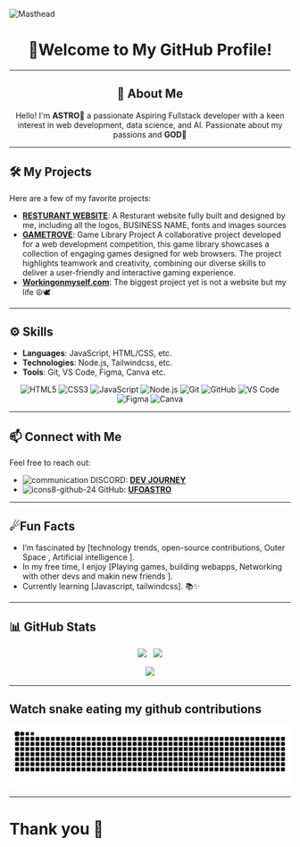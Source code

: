 ![Masthead](https://github.com/user-attachments/assets/a2fee120-e94f-4c25-a367-ac3bfa3b631f)

<div align="center">
 
 # 🌌Welcome to My GitHub Profile!

</div>

---
<div align="center">

## 🚀 About Me

Hello! I'm **ASTRO🌠** a passionate Aspiring Fullstack developer with a keen interest in web development, data science, and AI. 
Passionate about my passions and **GOD🙏**

</div>



---
## 🛠️ My Projects

Here are a few of my favorite projects:

- **[RESTURANT WEBSITE](https://jays-burger-project.vercel.app/)**: A Resturant website fully built and designed by me, including all the logos, BUSINESS NAME, fonts and images sources 
- **[GAMETROVE](https://gametrove.vercel.app/)**: Game Library Project
A collaborative project developed for a web development competition, this game library showcases a collection of engaging games designed for web browsers. The project highlights teamwork and creativity, combining our diverse skills to deliver a user-friendly and interactive gaming experience.
- **[Workingonmyself.com](#)**: The biggest project yet is not a website but my life ☮🕊

---
## ⚙️ Skills

- **Languages**: JavaScript, HTML/CSS, etc.
- **Technologies**: Node.js, Tailwindcss, etc.
- **Tools**: Git, VS Code, Figma, Canva etc.
<p align="center">
  <!-- Front-End -->
  <img src="https://img.shields.io/badge/HTML5-%23E34F26.svg?style=for-the-badge&logo=html5&logoColor=white" alt="HTML5" />
  <img src="https://img.shields.io/badge/CSS3-%231572B6.svg?style=for-the-badge&logo=css3&logoColor=white" alt="CSS3" />
  <img src="https://img.shields.io/badge/JavaScript-%23323330.svg?style=for-the-badge&logo=javascript&logoColor=%23F7DF1E" alt="JavaScript" />
  
  <!-- Back-End & Databases -->
  <img src="https://img.shields.io/badge/Node.js-%2343853D.svg?style=for-the-badge&logo=node.js&logoColor=white" alt="Node.js" />

  <!-- Other Tools -->
  <img src="https://img.shields.io/badge/Git-%23F05033.svg?style=for-the-badge&logo=git&logoColor=white" alt="Git" />
  <img src="https://img.shields.io/badge/GitHub-%23121011.svg?style=for-the-badge&logo=github&logoColor=white" alt="GitHub" />
  <img src="https://img.shields.io/badge/Visual_Studio_Code-%23007ACC.svg?style=for-the-badge&logo=vsco&logoColor=white" alt="VS Code" />
  <img src="https://img.shields.io/badge/Figma-%23F05033.svg?style=for-the-badge&logo=figma&logoColor=white" alt="Figma" />
  <img src="https://img.shields.io/badge/Canva-%23008ACC.svg?style=for-the-badge&logo=canva&logoColor=white" alt="Canva" />
</p>

---
## 📫 Connect with Me

Feel free to reach out:
- ![communication](https://github.com/user-attachments/assets/99bfe483-3e30-44b9-86c8-f35a6bc4cc03) DISCORD:
 [**DEV JOURNEY**](https://discord.gg/d8y5qD4uA2)
- ![icons8-github-24](https://github.com/user-attachments/assets/bd2979db-5048-404c-8262-f2b59bcf8f97)
GitHub: [**UFOASTRO**](https://github.com/UFOASTRO)

---
## ☄Fun Facts

- I’m fascinated by [technology trends, open-source contributions, Outer Space , Artificial intelligence ].
- In my free time, I enjoy [Playing games, building webapps, Networking with other devs and makin new friends ].
- Currently learning [Javascript, tailwindcss]. 📚✨

---
## 📊 **GitHub Stats**

<div align="center">

![](https://github-readme-stats.vercel.app/api?username=UFOASTRO&theme=omni&hide_border=false&include_all_commits=true&count_private=true) &nbsp;
![](https://github-readme-streak-stats.herokuapp.com/?user=UFOASTRO&theme=omni&hide_border=false)<br/>

![](https://github-readme-stats.vercel.app/api/top-langs/?username=UFOASTRO&theme=omni&hide_border=false&include_all_commits=true&count_private=true&layout=compact)

</div>


---
## Watch snake eating my github contributions 
 
![snake_gif](https://github.com/UFOASTRO/UFOASTRO/blob/output/github-snake-dark.svg)

---
# Thank you 👾
